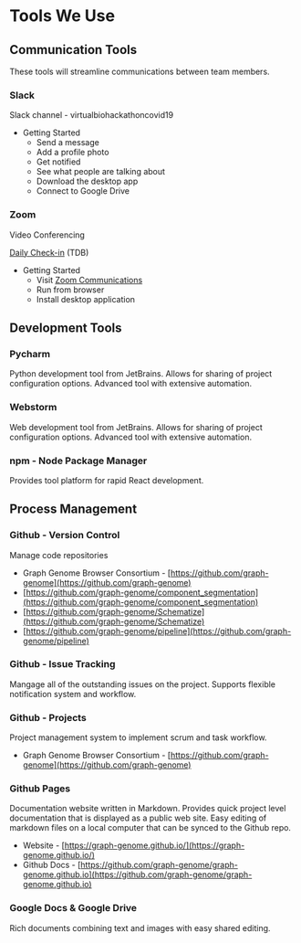 # Tools We Use

## Communication Tools

These tools will streamline communications between team members.

### Slack

Slack channel - virtualbiohackathoncovid19

* Getting Started
    * Send a message
    * Add a profile photo
    * Get notified
    * See what people are talking about
    * Download the desktop app
    * Connect to Google Drive


### Zoom

Video Conferencing

[Daily Check-in](https://zoom.us/)  (TDB)

* Getting Started
    * Visit [Zoom Communications](https://zoom.us/)
    * Run from browser
    * Install desktop application



## Development Tools

### Pycharm 

Python development tool from JetBrains.  Allows for sharing of project 
configuration options.  Advanced tool with extensive automation.


### Webstorm

Web development tool from JetBrains.  Allows for sharing of project 
configuration options.  Advanced tool with extensive automation.


### npm - Node Package Manager

Provides tool platform for rapid React development.



## Process Management

### Github - Version Control

Manage code repositories

* Graph Genome Browser Consortium - 
[https://github.com/graph-genome](https://github.com/graph-genome)
* [https://github.com/graph-genome/component_segmentation](https://github.com/graph-genome/component_segmentation)
* [https://github.com/graph-genome/Schematize](https://github.com/graph-genome/Schematize)
* [https://github.com/graph-genome/pipeline](https://github.com/graph-genome/pipeline)


### Github - Issue Tracking

Mangage all of the outstanding issues on the project.  Supports flexible 
notification system and workflow.


### Github - Projects

Project management system to implement scrum and task workflow.

* Graph Genome Browser Consortium - 
[https://github.com/graph-genome](https://github.com/graph-genome)


### Github Pages

Documentation website written in Markdown.  Provides quick project level
documentation that is displayed as a public web site. Easy editing of markdown
files on a local computer that can be synced to the Github repo.

* Website - [https://graph-genome.github.io/](https://graph-genome.github.io/)
* Github Docs - [https://github.com/graph-genome/graph-genome.github.io](https://github.com/graph-genome/graph-genome.github.io)


### Google Docs & Google Drive

Rich documents combining text and images with easy shared editing.


